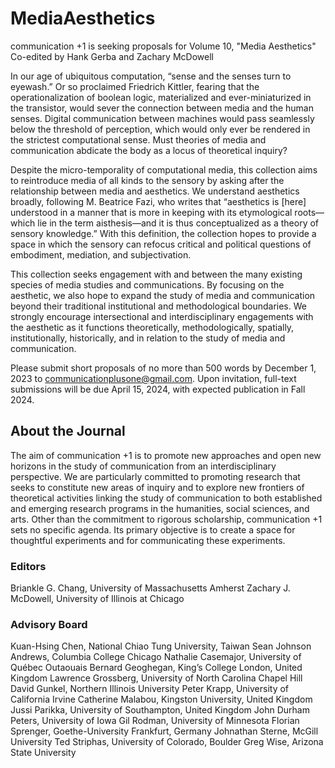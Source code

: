 # MediaAesthetics

communication +1 is seeking proposals for Volume 10, "Media Aesthetics"
Co-edited by Hank Gerba and Zachary McDowell

In our age of ubiquitous computation, “sense and the senses turn to eyewash.” Or so proclaimed Friedrich Kittler, fearing that the operationalization of boolean logic, materialized and ever-miniaturized in the transistor, would sever the connection between media and the human senses. Digital communication between machines would pass seamlessly below the threshold of perception, which would only ever be rendered in the strictest computational sense. Must theories of media and communication abdicate the body as a locus of theoretical inquiry?

Despite the micro-temporality of computational media, this collection aims to reintroduce media of all kinds to the sensory by asking after the relationship between media and aesthetics. We understand aesthetics broadly, following M. Beatrice Fazi, who writes that “aesthetics is [here] understood in a manner that is more in keeping with its etymological roots––which lie in the term aisthesis––and it is thus conceptualized as a theory of sensory knowledge.” With this definition, the collection hopes to provide a space in which the sensory can refocus critical and political questions of embodiment, mediation, and subjectivation.

This collection seeks engagement with and between the many existing species of media studies and communications. By focusing on the aesthetic, we also hope to expand the study of media and communication beyond their traditional institutional and methodological boundaries. We strongly encourage intersectional and interdisciplinary engagements with the aesthetic as it functions theoretically, methodologically, spatially, institutionally, historically, and in relation to the study of media and communication.

Please submit short proposals of no more than 500 words by December 1, 2023 to communicationplusone@gmail.com.
Upon invitation, full-text submissions will be due April 15, 2024, with expected publication in Fall 2024.


## About the Journal
The aim of communication +1 is to promote new approaches and open new horizons in the study of communication from an interdisciplinary perspective. We are particularly committed to promoting research that seeks to constitute new areas of inquiry and to explore new frontiers of theoretical activities linking the study of communication to both established and emerging research programs in the humanities, social sciences, and arts. Other than the commitment to rigorous scholarship, communication +1 sets no specific agenda. Its primary objective is to create a space for thoughtful experiments and for communicating these experiments.

### Editors
Briankle G. Chang, University of Massachusetts Amherst
Zachary J. McDowell, University of Illinois at Chicago

### Advisory Board
Kuan-Hsing Chen, National Chiao Tung University, Taiwan
Sean Johnson Andrews, Columbia College Chicago
Nathalie Casemajor, University of Québec Outaouais
Bernard Geoghegan, King’s College London, United Kingdom
Lawrence Grossberg, University of North Carolina Chapel Hill
David Gunkel, Northern Illinois University
Peter Krapp, University of California Irvine
Catherine Malabou, Kingston University, United Kingdom
Jussi Parikka, University of Southampton, United Kingdom
John Durham Peters, University of Iowa
Gil Rodman, University of Minnesota
Florian Sprenger, Goethe-University Frankfurt, Germany
Johnathan Sterne, McGill University
Ted Striphas, University of Colorado, Boulder
Greg Wise, Arizona State University

